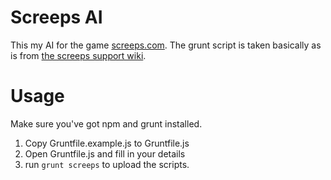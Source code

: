 # Screeps AI #

This my AI for the game [screeps.com](http://www.screeps.com). The grunt script is taken basically as is from [the screeps support wiki](http://support.screeps.com/hc/en-us/articles/203022512-Commiting-local-scripts-using-Grunt).

# Usage #

Make sure you've got npm and grunt installed.

1. Copy Gruntfile.example.js to Gruntfile.js
2. Open Gruntfile.js and fill in your details
3. run `grunt screeps` to upload the scripts.